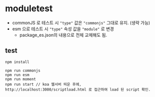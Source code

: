 # moduletest

- commonJS 로 테스트 시 `"type"` 값은 `"commonjs"` 그대로 유지. (생략 가능)
- esm 으로 테스트 시 `"type"` 속성 값을 `"module"` 로 변경
  - package_es.json의 내용으로 전체 교체해도 됨.


## test
```
npm install

npm run commonjs
npm run esm
npm run moment
npm run start // koa 웹서버 띄운 후에, http://localhost:3000/scriptload.html 로 접근하여 load 된 script 확인.
```